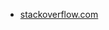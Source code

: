 * [stackoverflow.com](https://stackoverflow.com/questions/5867985/full-screen-iframe-with-a-height-of-100)
